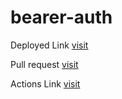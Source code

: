 # bearer-auth

Deployed Link [visit](https://bearer-auth-k6d7.onrender.com/)

Pull request  [visit](https://github.com/Haznto/bearer-auth/pull/1)

Actions Link [visit](https://github.com/Haznto/bearer-auth/actions)
